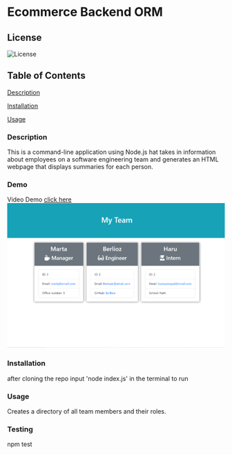 # Ecommerce Backend ORM

## License

![License](https://img.shields.io/badge/license-MIT-00beef)

## Table of Contents

[Description](#description)

[Installation](#installation)

[Usage](#usage)


### Description

This is a command-line application using Node.js hat takes in information about employees on a software engineering team and generates an HTML webpage that displays summaries for each person.

### Demo

Video Demo [click here](https://drive.google.com/file/d/1aRh5PZuFbGy309RrzdB6VEoBTxZ9cLhm/view)
![Screenshot](https://github.com/MartaS333/team_profile_generator/blob/main/assets/screenshot.png)

### Installation

after cloning the repo input 'node index.js' in the terminal to run

### Usage

Creates a directory of all team members and their roles.

### Testing

npm test
